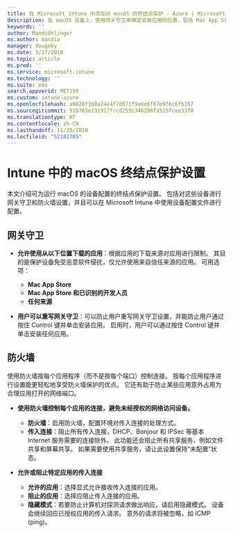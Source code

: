 ```yaml
---
title: 在 Microsoft Intune 中添加对 macOS 的终结点保护 - Azure | Microsoft Docs
description: 在 macOS 设备上，使用网关守卫来确定安装应用的位置，包括 Mac App Store。 此外，还可以使用 Microsoft Intune 启用或配置防火墙，以允许使用特定应用、阻止使用特定应用、使用隐藏模式，甚至阻止特定类型的传入连接。
keywords: ''
author: MandiOhlinger
ms.author: mandia
manager: dougeby
ms.date: 3/27/2018
ms.topic: article
ms.prod: ''
ms.service: microsoft-intune
ms.technology: ''
ms.suite: ems
search.appverid: MET150
ms.custom: intune-azure
ms.openlocfilehash: a9828f1b8a24e4f7d871f9e6e6f67e9f6c6fb197
ms.sourcegitcommit: 51b763e131917fccd255c346286fa515fcee33f0
ms.translationtype: HT
ms.contentlocale: zh-CN
ms.lasthandoff: 11/20/2018
ms.locfileid: "52182765"
---
```

# <a name="macos-endpoint-protection-settings-in-intune"></a>Intune 中的 macOS 终结点保护设置

本文介绍可为运行 macOS 的设备配置的终结点保护设置。 包括对这些设备进行网关守卫和防火墙设置，并且可以在 Microsoft Intune 中使用设备配置文件进行配置。

## <a name="gatekeeper"></a>网关守卫

- **允许使用从以下位置下载的应用**：根据应用的下载来源对应用进行限制。 其目的是保护设备免受恶意软件侵扰，仅允许使用来自信任来源的应用。 可用选项： 
  - **Mac App Store**
  - **Mac App Store 和已识别的开发人员**
  - **任何来源**

- **用户可以重写网关守卫**：可以防止用户重写网关守卫设置，并能防止用户通过按住 Control 键并单击安装应用。 启用时，用户可以通过按住 Control 键并单击安装任何应用。

## <a name="firewall"></a>防火墙

使用防火墙按每个应用程序（而不是按每个端口）控制连接。 按每个应用程序进行设置能更轻松地享受防火墙保护的优点。 它还有助于防止某些应用意外占用为合理应用打开的网络端口。

- **使用防火墙控制每个应用的连接，避免未经授权的网络访问设备。**
  - **防火墙**：启用防火墙，配置环境对传入连接的处理方式。
  - **传入连接**：阻止所有传入连接，DHCP、Bonjour 和 IPSec 等基本 Internet 服务需要的连接除外。 此功能还会阻止所有共享服务，例如文件共享和屏幕共享。 如果需要使用共享服务，请让此设置保持“未配置”状态。

- **允许或阻止特定应用的传入连接**
  - **允许的应用**：选择显式允许接收传入连接的应用。
  - **阻止的应用**：选择应阻止传入连接的应用。
  - **隐藏模式**：若要防止计算机对探测请求做出响应，请启用隐藏模式。 设备会继续回应已授权应用的传入请求。 意外的请求将被忽略，如 ICMP (ping)。
